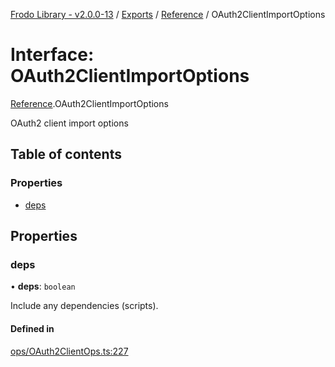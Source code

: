 [Frodo Library - v2.0.0-13](../README.md) / [Exports](../modules.md) / [Reference](../modules/Reference.md) / OAuth2ClientImportOptions

# Interface: OAuth2ClientImportOptions

[Reference](../modules/Reference.md).OAuth2ClientImportOptions

OAuth2 client import options

## Table of contents

### Properties

- [deps](Reference.OAuth2ClientImportOptions.md#deps)

## Properties

### deps

• **deps**: `boolean`

Include any dependencies (scripts).

#### Defined in

[ops/OAuth2ClientOps.ts:227](https://github.com/vscheuber/frodo-lib/blob/114bd67/src/ops/OAuth2ClientOps.ts#L227)
